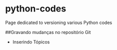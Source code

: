 # python-codes
Page dedicated to versioning various Python codes

##Gravando mudanças no repositório Git

* Inserindo Tópicos
